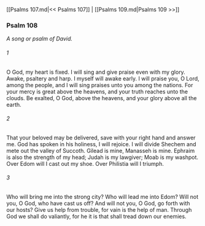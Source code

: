 [[Psalms 107.md|<< Psalms 107]]  |  [[Psalms 109.md|Psalms 109 >>]]

### Psalm 108

*A song or psalm of David.*

###### 1
O God, my heart is fixed. I will sing and give praise even with my glory. Awake, psaltery and harp. I myself will awake early. I will praise you, O Lord, among the people, and I will sing praises unto you among the nations. For your mercy is great above the heavens, and your truth reaches unto the clouds. Be exalted, O God, above the heavens, and your glory above all the earth.

###### 2
That your beloved may be delivered, save with your right hand and answer me. God has spoken in his holiness, I will rejoice. I will divide Shechem and mete out the valley of Succoth. Gilead is mine, Manasseh is mine. Ephraim is also the strength of my head; Judah is my lawgiver; Moab is my washpot. Over Edom will I cast out my shoe. Over Philistia will I triumph.

###### 3
Who will bring me into the strong city? Who will lead me into Edom? Will not you, O God, who have cast us off? And will not you, O God, go forth with our hosts? Give us help from trouble, for vain is the help of man. Through God we shall do valiantly, for he it is that shall tread down our enemies.